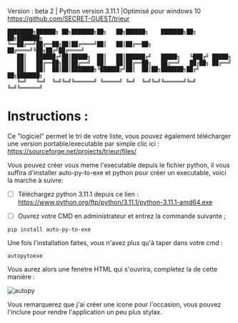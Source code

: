 Version : beta 2 | Python version 3.11.1 |Optimisé pour windows 10
https://github.com/SECRET-GUEST/trieur

```
████████╗██████╗ ██╗███████╗██╗   ██╗██████╗    ███████╗██╗  ██╗███████╗
╚══██╔══╝██╔══██╗██║██╔════╝██║   ██║██╔══██╗   ██╔════╝╚██╗██╔╝██╔════╝
   ██║   ██████╔╝██║█████╗  ██║   ██║██████╔╝   █████╗   ╚███╔╝ █████╗  
   ██║   ██╔══██╗██║██╔══╝  ██║   ██║██╔══██╗   ██╔══╝   ██╔██╗ ██╔══╝  
   ██║   ██║  ██║██║███████╗╚██████╔╝██║  ██║██╗███████╗██╔╝ ██╗███████╗
   ╚═╝   ╚═╝  ╚═╝╚═╝╚══════╝ ╚═════╝ ╚═╝  ╚═╝╚═╝╚══════╝╚═╝  ╚═╝╚══════╝
```

# Instructions :

Ce "logiciel" permet le tri de votre liste, vous pouvez également télécharger une version portable/executable par simple clic ici : https://sourceforge.net/projects/trieur/files/

Vous pouvez créer vous meme l'executable depuis le fichier python, il vous suffira d'installer auto-py-to-exe et python pour créer un executable, voici la marche à suivre:

- [ ] Téléchargez python 3.11.1 depuis ce lien : https://www.python.org/ftp/python/3.11.1/python-3.11.1-amd64.exe

- [ ] Ouvrez votre CMD en administrateur et entrez la commande suivante ;

```
pip install auto-py-to-exe
```

Une fois l'installation faites, vous n'avez plus qu'à taper dans votre cmd : 

```
autopytoexe
```

Vous aurez alors une fenetre HTML qui s'ouvrira, completez la de cette manière :

![autopy](https://user-images.githubusercontent.com/92639080/213412808-4b377eff-16ef-4659-91d7-f2826aa87860.png)


Vous remarquerez que j'ai créer une icone pour l'occasion, vous pouvez l'inclure pour rendre l'application un peu plus stylax.
